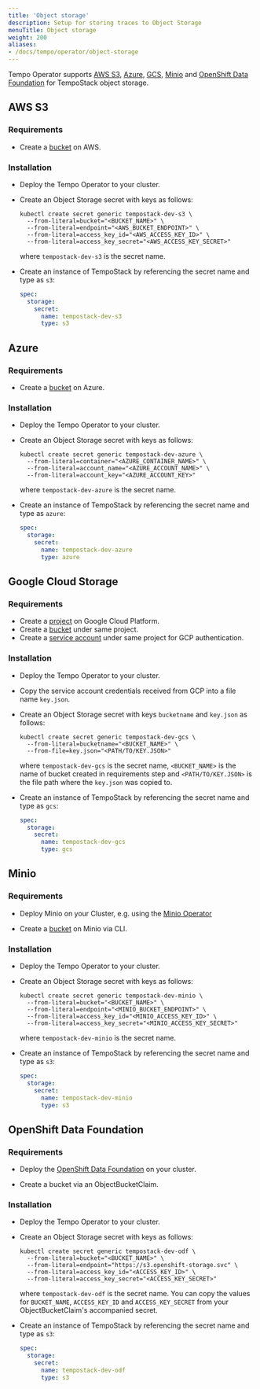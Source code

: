 ```yaml
---
title: 'Object storage'
description: Setup for storing traces to Object Storage
menuTitle: Object storage
weight: 200
aliases:
- /docs/tempo/operator/object-storage
---
```


Tempo Operator supports [AWS S3](https://aws.amazon.com/), [Azure](https://azure.microsoft.com), [GCS](https://cloud.google.com/), [Minio](https://min.io/) and [OpenShift Data Foundation](https://www.redhat.com/en/technologies/cloud-computing/openshift-data-foundation) for TempoStack object storage.

## AWS S3

### Requirements

* Create a [bucket](https://docs.aws.amazon.com/AmazonS3/latest/userguide/create-bucket-overview.html) on AWS.

### Installation

* Deploy the Tempo Operator to your cluster.

* Create an Object Storage secret with keys as follows:

    ```console
    kubectl create secret generic tempostack-dev-s3 \
      --from-literal=bucket="<BUCKET_NAME>" \
      --from-literal=endpoint="<AWS_BUCKET_ENDPOINT>" \
      --from-literal=access_key_id="<AWS_ACCESS_KEY_ID>" \
      --from-literal=access_key_secret="<AWS_ACCESS_KEY_SECRET>"
    ```

  where `tempostack-dev-s3` is the secret name.

* Create an instance of TempoStack by referencing the secret name and type as `s3`:

  ```yaml
  spec:
    storage:
      secret:
        name: tempostack-dev-s3
        type: s3
  ```

## Azure

### Requirements

* Create a [bucket](https://docs.microsoft.com/en-us/azure/storage/blobs/storage-blobs-introduction) on Azure.

### Installation

* Deploy the Tempo Operator to your cluster.

* Create an Object Storage secret with keys as follows:

    ```console
    kubectl create secret generic tempostack-dev-azure \
      --from-literal=container="<AZURE_CONTAINER_NAME>" \
      --from-literal=account_name="<AZURE_ACCOUNT_NAME>" \
      --from-literal=account_key="<AZURE_ACCOUNT_KEY>"
    ```

  where `tempostack-dev-azure` is the secret name.

* Create an instance of TempoStack by referencing the secret name and type as `azure`:

  ```yaml
  spec:
    storage:
      secret:
        name: tempostack-dev-azure
        type: azure
  ```

## Google Cloud Storage

### Requirements

* Create a [project](https://cloud.google.com/resource-manager/docs/creating-managing-projects) on Google Cloud Platform.
* Create a [bucket](https://cloud.google.com/storage/docs/creating-buckets) under same project.
* Create a [service account](https://cloud.google.com/docs/authentication/getting-started#creating_a_service_account) under same project for GCP authentication.

### Installation

* Deploy the Tempo Operator to your cluster.

* Copy the service account credentials received from GCP into a file name `key.json`.

* Create an Object Storage secret with keys `bucketname` and `key.json` as follows:

    ```console
    kubectl create secret generic tempostack-dev-gcs \
      --from-literal=bucketname="<BUCKET_NAME>" \
      --from-file=key.json="<PATH/TO/KEY.JSON>"
    ```

  where `tempostack-dev-gcs` is the secret name, `<BUCKET_NAME>` is the name of bucket created in requirements step and `<PATH/TO/KEY.JSON>` is the file path where the `key.json` was copied to.

* Create an instance of TempoStack by referencing the secret name and type as `gcs`:

  ```yaml
  spec:
    storage:
      secret:
        name: tempostack-dev-gcs
        type: gcs
  ```

## Minio

### Requirements

* Deploy Minio on your Cluster, e.g. using the [Minio Operator](https://operator.min.io/)

* Create a [bucket](https://docs.min.io/docs/minio-client-complete-guide.html) on Minio via CLI.

### Installation

* Deploy the Tempo Operator to your cluster.

* Create an Object Storage secret with keys as follows:

    ```console
    kubectl create secret generic tempostack-dev-minio \
      --from-literal=bucket="<BUCKET_NAME>" \
      --from-literal=endpoint="<MINIO_BUCKET_ENDPOINT>" \
      --from-literal=access_key_id="<MINIO_ACCESS_KEY_ID>" \
      --from-literal=access_key_secret="<MINIO_ACCESS_KEY_SECRET>"
    ```

  where `tempostack-dev-minio` is the secret name.

* Create an instance of TempoStack by referencing the secret name and type as `s3`:

  ```yaml
  spec:
    storage:
      secret:
        name: tempostack-dev-minio
        type: s3
  ```

## OpenShift Data Foundation

### Requirements

* Deploy the [OpenShift Data Foundation](https://access.redhat.com/documentation/en-us/red_hat_openshift_data_foundation/4.10) on your cluster.

* Create a bucket via an ObjectBucketClaim.

### Installation

* Deploy the Tempo Operator to your cluster.

* Create an Object Storage secret with keys as follows:

    ```console
    kubectl create secret generic tempostack-dev-odf \
      --from-literal=bucket="<BUCKET_NAME>" \
      --from-literal=endpoint="https://s3.openshift-storage.svc" \
      --from-literal=access_key_id="<ACCESS_KEY_ID>" \
      --from-literal=access_key_secret="<ACCESS_KEY_SECRET>"
    ```

  where `tempostack-dev-odf` is the secret name. You can copy the values for `BUCKET_NAME`, `ACCESS_KEY_ID` and `ACCESS_KEY_SECRET` from your ObjectBucketClaim's accompanied secret.

* Create an instance of TempoStack by referencing the secret name and type as `s3`:

  ```yaml
  spec:
    storage:
      secret:
        name: tempostack-dev-odf
        type: s3
  ```
